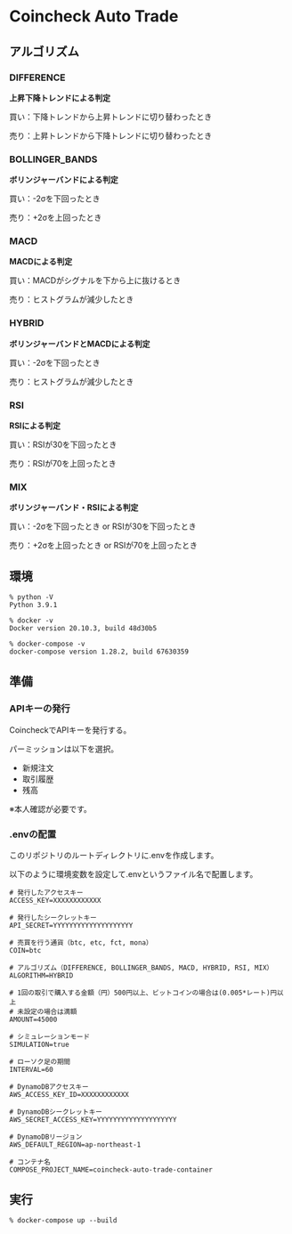 # Coincheck Auto Trade

## アルゴリズム

### DIFFERENCE

**上昇下降トレンドによる判定**

買い：下降トレンドから上昇トレンドに切り替わったとき

売り：上昇トレンドから下降トレンドに切り替わったとき

### BOLLINGER_BANDS

**ボリンジャーバンドによる判定**

買い：-2σを下回ったとき

売り：+2σを上回ったとき

### MACD

**MACDによる判定**

買い：MACDがシグナルを下から上に抜けるとき

売り：ヒストグラムが減少したとき

### HYBRID

**ボリンジャーバンドとMACDによる判定**

買い：-2σを下回ったとき

売り：ヒストグラムが減少したとき

### RSI

**RSIによる判定**

買い：RSIが30を下回ったとき

売り：RSIが70を上回ったとき

### MIX

**ボリンジャーバンド・RSIによる判定**

買い：-2σを下回ったとき or RSIが30を下回ったとき

売り：+2σを上回ったとき or RSIが70を上回ったとき

## 環境

```shell  
% python -V
Python 3.9.1

% docker -v
Docker version 20.10.3, build 48d30b5

% docker-compose -v
docker-compose version 1.28.2, build 67630359
```

## 準備

### APIキーの発行

CoincheckでAPIキーを発行する。

パーミッションは以下を選択。

- 新規注文
- 取引履歴
- 残高

※本人確認が必要です。

### .envの配置

このリポジトリのルートディレクトリに.envを作成します。

以下のように環境変数を設定して.envというファイル名で配置します。

```
# 発行したアクセスキー
ACCESS_KEY=XXXXXXXXXXXX

# 発行したシークレットキー
API_SECRET=YYYYYYYYYYYYYYYYYYYY

# 売買を行う通貨（btc, etc, fct, mona）  
COIN=btc  

# アルゴリズム（DIFFERENCE, BOLLINGER_BANDS, MACD, HYBRID, RSI, MIX）  
ALGORITHM=HYBRID  

# 1回の取引で購入する金額（円）500円以上、ビットコインの場合は(0.005*レート)円以上 
# 未設定の場合は満額 
AMOUNT=45000

# シミュレーションモード
SIMULATION=true

# ローソク足の期間
INTERVAL=60

# DynamoDBアクセスキー
AWS_ACCESS_KEY_ID=XXXXXXXXXXXX

# DynamoDBシークレットキー
AWS_SECRET_ACCESS_KEY=YYYYYYYYYYYYYYYYYYYY

# DynamoDBリージョン
AWS_DEFAULT_REGION=ap-northeast-1

# コンテナ名
COMPOSE_PROJECT_NAME=coincheck-auto-trade-container
```

## 実行

```shell
% docker-compose up --build
```  
